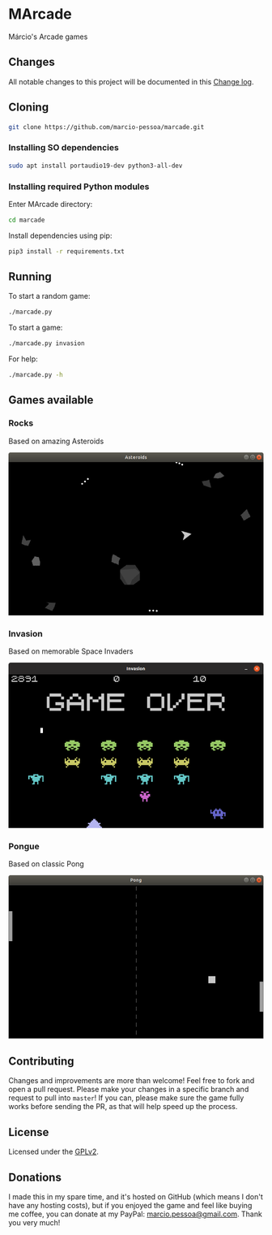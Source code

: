 # MArcade
Márcio's Arcade games

## Changes
All notable changes to this project will be documented in this [Change log](CHANGELOG.md).

## Cloning
``` sh
git clone https://github.com/marcio-pessoa/marcade.git
```

### Installing SO dependencies
``` sh
sudo apt install portaudio19-dev python3-all-dev
```

### Installing required Python modules
Enter MArcade directory:
``` sh
cd marcade
```

Install dependencies using pip:
``` sh
pip3 install -r requirements.txt
```

## Running

To start a random game:
``` sh
./marcade.py
```

To start a game:
``` sh
./marcade.py invasion
```

For help:
``` sh
./marcade.py -h
```

## Games available

### Rocks
Based on amazing Asteroids

[![Rocks](Screenshots/rocks.png)](Documents/rocks.md)

### Invasion
Based on memorable Space Invaders

[![Invasion](Screenshots/invasion.png)](Documents/invasion.md)

### Pongue
Based on classic Pong

[![Pongue](Screenshots/pongue.png)](Documents/pongue.md)

## Contributing
Changes and improvements are more than welcome! Feel free to fork and open a pull request. Please make your changes in a specific branch and request to pull into `master`! If you can, please make sure the game fully works before sending the PR, as that will help speed up the process.

## License
Licensed under the [GPLv2](LICENSE).

## Donations
I made this in my spare time, and it's hosted on GitHub (which means I don't have any hosting costs), but if you enjoyed the game and feel like buying me coffee, you can donate at my PayPal: marcio.pessoa@gmail.com. Thank you very much!
